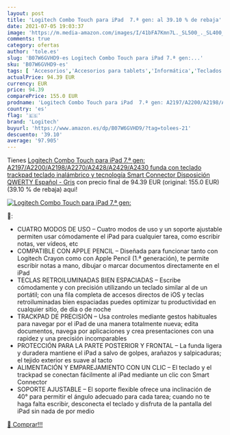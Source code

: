 ```yaml
---
layout: post
title: 'Logitech Combo Touch para iPad  7.ª gen: al 39.10 % de rebaja'
date: 2021-07-05 19:03:37
image: 'https://m.media-amazon.com/images/I/41bFA7Kmn7L._SL500_._SL400_.jpg'
comments: true
category: ofertas
author: 'tole.es'
slug: 'B07W6GVHD9-es Logitech Combo Touch para iPad 7.ª gen:...'
sku: 'B07W6GVHD9-es'
tags: [ 'Accesorios','Accesorios para tablets','Informática','Teclados para tablets','ipad','logitech', ]
actualPrice: 94.39 EUR
currency: EUR
price: 94.39
comparePrice: 155.0 EUR
prodname: 'Logitech Combo Touch para iPad  7.ª gen: A2197/A2200/A2198/A2270/A2428/A2429/A2430   funda con teclado  trackpad  teclado inalámbrico y tecnología Smart Connector  Disposición QWERTY Español - Gris'
country: 'es'
flag: '🇪🇸'
brand: 'Logitech'
buyurl: 'https://www.amazon.es/dp/B07W6GVHD9/?tag=tolees-21'
descuento: '39.10'
average: '97.905'
---
```


Tienes [Logitech Combo Touch para iPad  7.ª gen: A2197/A2200/A2198/A2270/A2428/A2429/A2430   funda con teclado  trackpad  teclado inalámbrico y tecnología Smart Connector  Disposición QWERTY Español - Gris](https://www.amazon.es/dp/B07W6GVHD9/?tag=tolees-21) con precio final de  94.39 EUR (original: 155.0 EUR) (39.10 %  de rebaja) aqui!

[![Logitech Combo Touch para iPad  7.ª gen:](https://m.media-amazon.com/images/I/41bFA7Kmn7L._SL500_._SL400_.jpg)](https://www.amazon.es/dp/B07W6GVHD9/?tag=tolees-21)

🔎:

- CUATRO MODOS DE USO – Cuatro modos de uso y un soporte ajustable permiten usar cómodamente el iPad para cualquier tarea, como escribir notas, ver vídeos, etc
- COMPATIBLE CON APPLE PENCIL – Diseñada para funcionar tanto con Logitech Crayon como con Apple Pencil (1.ª generación), te permite escribir notas a mano, dibujar o marcar documentos directamente en el iPad
- TECLAS RETROILUMINADAS BIEN ESPACIADAS – Escribe cómodamente y con precisión utilizando un teclado similar al de un portátil; con una fila completa de accesos directos de iOS y teclas retroiluminadas bien espaciadas puedes optimizar tu productividad en cualquier sitio, de día o de noche
- TRACKPAD DE PRECISIÓN – Usa controles mediante gestos habituales para navegar por el iPad de una manera totalmente nueva; edita documentos, navega por aplicaciones y crea presentaciones con una rapidez y una precisión incomparables
- PROTECCIÓN PARA LA PARTE POSTERIOR Y FRONTAL – La funda ligera y duradera mantiene el iPad a salvo de golpes, arañazos y salpicaduras; el tejido exterior es suave al tacto
- ALIMENTACIÓN Y EMPAREJAMIENTO CON UN CLIC – El teclado y el trackpad se conectan fácilmente al iPad mediante un clic con Smart Connector
- SOPORTE AJUSTABLE – El soporte flexible ofrece una inclinación de 40° para permitir el ángulo adecuado para cada tarea; cuando no te haga falta escribir, desconecta el teclado y disfruta de la pantalla del iPad sin nada de por medio

[🛒 Comprar!!!](https://www.amazon.es/dp/B07W6GVHD9/?tag=tolees-21)
